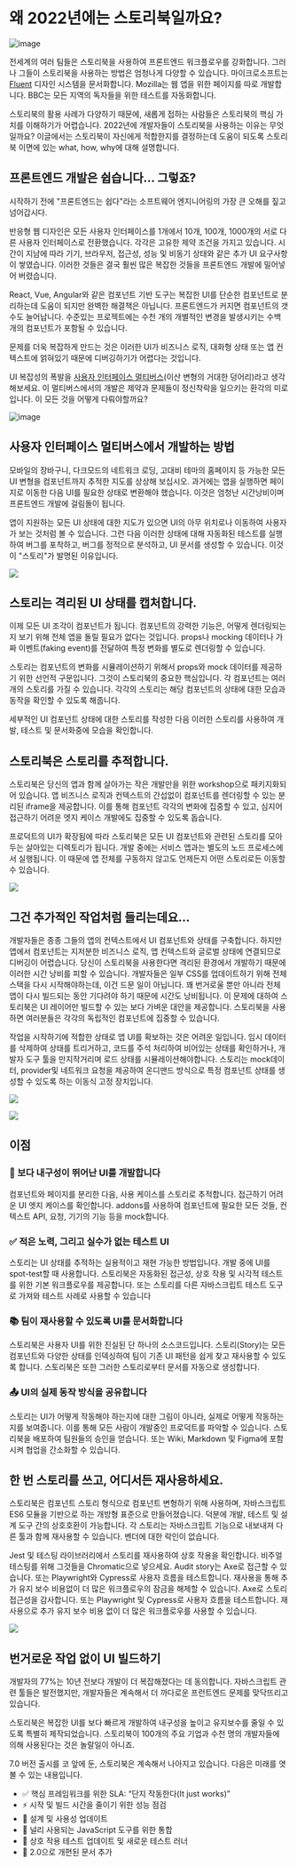 # 왜 2022년에는 스토리북일까요?

![image](https://user-images.githubusercontent.com/63354527/196013143-141de975-102e-41a8-8bc2-e66acea9c4dc.png)

전세계의 여러 팀들은 스토리북을 사용하여 프론트엔드 워크플로우를 강화합니다. 그러나 그들이 스토리북을 사용하는 방법은 엄청나게 다양할 수 있습니다. 마이크로소프트는 [Fluent](https://www.microsoft.com/design/fluent/) 디자인 시스템을 문서화합니다. Mozilla는 웹 앱을 위한 페이지를 따로 개발합니다. BBC는 모든 지역의 독자들을 위한 테스트를 자동화합니다.

스토리북의 활용 사례가 다양하기 때문에, 새롭게 접하는 사람들은 스토리북의 핵심 가치를 이해하기가 어렵습니다. 2022년에 개발자들이 스토리북을 사용하는 이유는 무엇일까요? 이글에서는 스토리북이 자신에게 적합한지를 결정하는데 도움이 되도록 스토리북 이면에 있는 what, how, why에 대해 설명합니다.

## 프론트엔드 개발은 쉽습니다... 그렇죠?

시작하기 전에 "프론트엔드는 쉽다"라는 소프트웨어 엔지니어링의 가장 큰 오해를 짚고 넘어갑시다.

반응형 웹 디자인은 모든 사용자 인터페이스를 1개에서 10개, 100개, 1000개의 서로 다른 사용자 인터페이스로 전환했습니다. 각각은 고유한 제약 조건을 가지고 있습니다. 시간이 지남에 따라 기기, 브라우저, 접근성, 성능 및 비동기 상태와 같은 추가 UI 요구사항이 쌓였습니다. 이러한 것들은 결국 훨씬 많은 복잡한 것들을 프론트엔드 개발에 밀어넣어 버렸습니다.

React, Vue, Angular와 같은 컴포넌트 기반 도구는 복잡한 UI를 단순한 컴포넌트로 분리하는데 도움이 되지만 완벽한 해결책은 아닙니다. 프론트엔드가 커지면 컴포넌트의 갯수도 늘어납니다. 수준있는 프로젝트에는 수천 개의 개별적인 변경을 발생시키는 수백 개의 컴포넌트가 포함될 수 있습니다.

문제를 더욱 복잡하게 만드는 것은 이러한 UI가 비즈니스 로직, 대화형 상태 또는 앱 컨텍스트에 얽혀있기 때문에 디버깅하기가 어렵다는 것입니다.

UI 복잡성의 폭발을 [사용자 인터페이스 멀티버스](https://www.youtube.com/watch?v=Hpx3kOtPovk&t=28s)(이산 변형의 거대한 덩어리)라고 생각해보세요. 이 멀티버스에서의 개발은 제약과 문제들이 정신착락을 일으키는 환각의 미로입니다. 이 모든 것을 어떻게 다뤄야할까요?

![image](https://user-images.githubusercontent.com/63354527/196013556-7fcbdbd5-9fed-4fa9-a74e-1e775d9355da.png)

## 사용자 인터페이스 멀티버스에서 개발하는 방법

모바일의 장바구니, 다크모드의 네트워크 로딩, 고대비 테마의 홈페이지 등 가능한 모든 UI 변형을 컴포넌트까지 추적한 지도를 상상해 보십시오. 과거에는 앱을 실행하면 페이지로 이동한 다음 UI를 필요한 상태로 변환해야 했습니다. 이것은 엄청난 시간낭비이며 프론트엔드 개발에 걸림돌이 됩니다.

앱이 지원하는 모든 UI 상태에 대한 지도가 있으면 UI의 아무 위치로나 이동하여 사용자가 보는 것처럼 볼 수 있습니다. 그런 다음 이러한 상태에 대해 자동화된 테스트를 실행하여 버그를 포착하고, 버그를 정적으로 분석하고, UI 문서를 생성할 수 있습니다. 이것이 "스토리"가 발명된 이유입니다.

![](https://storybookblog.ghost.io/content/images/2022/09/2022-08-31-19.22.45.gif)

## 스토리는 격리된 UI 상태를 캡처합니다.

이제 모든 UI 조각이 컴포넌트가 됩니다. 컴포넌트의 강력한 기능은, 어떻게 렌더링되는지 보기 위해 전체 앱을 돌릴 필요가 없다는 것입니다. props나 mocking 데이터나 가짜 이벤트(faking event)를 전달하여 특정 변화를 별도로 렌더링할 수 있습니다.

스토리는 컴포넌트의 변화를 시뮬레이션하기 위해서 props와 mock 데이터를 제공하기 위한 선언적 구문입니다. 그것이 스토리북의 중요한 핵심입니다. 각 컴포넌트는 여러개의 스토리를 가질 수 있습니다. 각각의 스토리는 해당 컴포넌트의 상태에 대한 모습과 동작을 확인할 수 있도록 해줍니다.

세부적인 UI 컴포넌트 상태에 대한 스토리를 작성한 다음 이러한 스토리를 사용하여 개발, 테스트 및 문서화중에 모습을 확인합니다.

## 스토리북은 스토리를 추적합니다.

스토리북은 당신의 앱과 함께 살아가는 작은 개발만을 위한 workshop으로 패키지화되어 있습니다. 앱 비즈니스 로직과 컨텍스트의 간섭없이 컴포넌트를 렌더링할 수 있는 분리된 iframe을 제공합니다. 이를 통해 컴포넌트 각각의 변화에 집중할 수 있고, 심지어 접근하기 어려운 엣지 케이스 개발에도 집중할 수 있도록 돕습니다.

프로덕트의 UI가 확장됨에 따라 스토리북은 모든 UI 컴포넌트와 관련된 스토리를 모아두는 살아있는 디렉토리가 됩니다. 개발 중에는 서비스 앱과는 별도의 노드 프로세스에서 실행됩니다. 이 때문에 앱 전체를 구동하지 않고도 언제든지 어떤 스토리로든 이동할 수 있습니다.

![](https://storybookblog.ghost.io/content/images/2022/09/example-browse-all-stories.gif)

## 그건 추가적인 작업처럼 들리는데요...

개발자들은 종종 그들의 앱의 컨텍스트에서 UI 컴포넌트와 상태를 구축합니다. 하지만 앱에서 컴포넌트는 지저분한 비즈니스 로직, 앱 컨텍스트와 글로벌 상태에 연결되므로 디버깅이 어렵습니다. 당신이 스토리북을 사용한다면 격리된 환경에서 개발하기 때문에 이러한 시간 낭비를 피할 수 있습니다. 개발자들은 일부 CSS를 업데이트하기 위해 전체 스택을 다시 시작해야하는데, 이건 드문 일이 아닙니다. 꽤 번거로울 뿐만 아니라 전체 앱이 다시 빌드되는 동안 기다려야 하기 때문에 시간도 낭비됩니다. 이 문제에 대하여 스토리북은 UI 레이어만 빌드할 수 있는 보다 가벼운 대안을 제공합니다. 스토리북을 사용하면 여러분들은 각각의 독립적인 컴포넌트에 집중할 수 있습니다.

작업을 시작하기에 적합한 상태로 앱 UI를 확보하는 것은 어려운 일입니다. 임시 데이터를 삭제하여 상태를 트리거하고, 코드를 주석 처리하여 비어있는 상태를 확인하거나, 개발자 도구 툴을 만지작거리며 로드 상태를 시뮬레이션해야합니다. 스토리는 mock데이터, provider및 네트워크 요청을 제공하여 온디맨드 방식으로 특정 컴포넌트 상태를 생성할 수 있도록 하는 이동식 고정 장치입니다.

![](https://storybookblog.ghost.io/content/images/size/w1600/2022/09/image-2.png)

![](https://storybookblog.ghost.io/content/images/size/w1600/2022/09/image-3.png)

## 이점

### 📝 보다 내구성이 뛰어난 UI를 개발합니다

컴포넌트와 페이지를 분리한 다음, 사용 케이스를 스토리로 추적합니다. 접근하기 어려운 UI 엣지 케이스를 확인합니다. addons를 사용하여 컴포넌트에 필요한 모든 것들, 컨텍스트 API, 요청, 기기의 기능 등을 mock합니다.

### ✅ 적은 노력, 그리고 실수가 없는 테스트 UI

스토리는 UI 상태를 추적하는 실용적이고 재현 가능한 방법입니다. 개발 중에 UI를 spot-test할 때 사용합니다. 스토리북은 자동화된 접근성, 상호 작용 및 시각적 테스트를 위한 기본 워크플로우를 제공합니다. 또는 스토리를 다른 자바스크립트 테스트 도구로 가져와 테스트 사례로 사용할 수 있습니다

### 📚 팀이 재사용할 수 있도록 UI를 문서화합니다

스토리북은 사용자 UI를 위한 진실된 단 하나의 소스코드입니다. 스토리(Story)는 모든 컴포넌트와 다양한 상태를 인덱싱하여 팀이 기존 UI 패턴을 쉽게 찾고 재사용할 수 있도록 합니다. 스토리북은 또한 그러한 스토리로부터 문서를 자동으로 생성합니다.

### 📤 UI의 실제 동작 방식을 공유합니다

스토리는 UI가 어떻게 작동해야 하는지에 대한 그림이 아니라, 실제로 어떻게 작동하는지를 보여줍니다. 이를 통해 모든 사람이 개발중인 프로덕트를 파악할 수 있습니다. 스토리북을 배포하여 팀원들의 승인을 얻습니다. 또는 Wiki, Markdown 및 Figma에 포함시켜 협업을 간소화할 수 있습니다.

## 한 번 스토리를 쓰고, 어디서든 재사용하세요.

스토리북은 컴포넌트 스토리 형식으로 컴포넌트 변형하기 위해 사용하며, 자바스크립트 ES6 모듈을 기반으로 하는 개방형 표준으로 만들어졌습니다. 덕분에 개발, 테스트 및 설계 도구 간의 상호호환이 가능합니다. 각 스토리는 자바스크립트 기능으로 내보내져 다른 툴과 함께 재사용할 수 있습니다. 벤더에 대한 락인이 없습니다.

Jest 및 테스팅 라이브러리에서 스토리를 재사용하여 상호 작용을 확인합니다. 비주얼 테스팅를 위해 그것들을 Chromatic으로 넣으세요. Audit story는 Axe로 접근할 수 있습니다. 또는 Playwright와 Cypress로 사용자 흐름을 테스트합니다. 재사용을 통해 추가 유지 보수 비용없이 더 많은 워크플로우의 잠금을 해제할 수 있습니다.
Axe로 스토리 접근성을 감사합니다. 또는 Playwright 및 Cypress로 사용자 흐름을 테스트합니다. 재사용으로 추가 유지 보수 비용 없이 더 많은 워크플로우를 사용할 수 있습니다.

![](https://lh3.googleusercontent.com/t2XVQAJFZIbEodmhYl6FJBazzzNU9NRat4xSc-QEM7Zi36wzJODW0xm_-CRM1kFNDKkwFt1gsPVVxpwKdyfyYu6GKmApc1U1EQT-FiRxdDy8h9vUY0X60O9PG5gthTF5H3QPqX2fm29CmedChClZKY8)

## 번거로운 작업 없이 UI 빌드하기

개발자의 77%는 10년 전보다 개발이 더 복잡해졌다는 데 동의합니다. 자바스크립트 관련 툴들은 발전했지만, 개발자들은 계속해서 더 까다로운 프런트엔드 문제를 맞닥뜨리고 있습니다.

스토리북은 복잡한 UI를 보다 빠르게 개발하여 내구성을 높이고 유지보수를 줄일 수 있도록 특별히 제작되었습니다. 스토리북이 100개의 주요 기업과 수천 명의 개발자들에 의해 사용된다는 것은 놀랄일이 아니죠.

7.0 버전 출시를 코 앞에 둔, 스토리북은 계속해서 나아지고 있습니다. 다음은 미래를 엿볼 수 있는 내용입니다.

- ✅ 핵심 프레임워크를 위한 SLA: “단지 작동한다(It just works)”
- ⚡️ 시작 및 빌드 시간을 줄이기 위한 성능 점검
- 💅 설계 및 사용성 업데이트
- 🧩 널리 사용되는 JavaScript 도구를 위한 통합
- 🔬 상호 작용 테스트 업데이트 및 새로운 테스트 러너
- 📕 2.0으로 개편된 문서 추가
